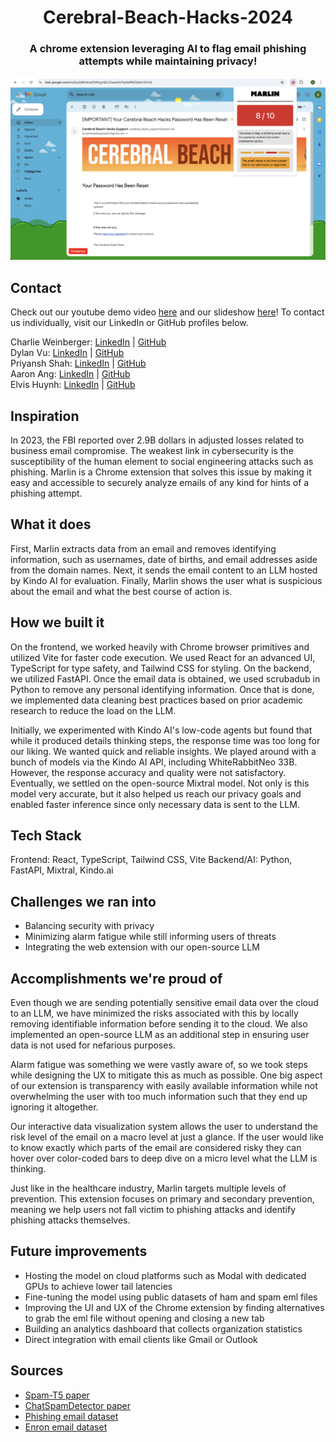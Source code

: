 <h1 align="center">Cerebral-Beach-Hacks-2024</h1>

<h3 align="center">A chrome extension leveraging AI to flag email phishing attempts while maintaining privacy!</h3>

<img src="./frontend/public/PopupScreenshot.png" />

## Contact

Check out our youtube demo video [here](https://www.youtube.com/watch?v=OsU3BGO6kYo) and our slideshow [here](https://pitch.com/v/marlin-66k8zp)! To contact us individually, visit our LinkedIn or GitHub profiles below.

Charlie Weinberger: [LinkedIn](https://www.linkedin.com/in/charlie-weinberger/) | [GitHub](https://github.com/charlieweinberger)
<br />
Dylan Vu: [LinkedIn](https://www.linkedin.com/in/dylanvu9/) | [GitHub](https://github.com/dylanvu)
<br />
Priyansh Shah: [LinkedIn](https://www.linkedin.com/in/priyansh-shah-569b3b224/) | [GitHub](https://github.com/Priyansh4444)
<br />
Aaron Ang: [LinkedIn](https://www.linkedin.com/in/aaron-ayd/) | [GitHub](https://github.com/aaron-ang)
<br />
Elvis Huynh: [LinkedIn](https://www.linkedin.com/in/elvis-huynh-b40746203/) | [GitHub](https://github.com/elvishuynh)
<br />

## Inspiration

In 2023, the FBI reported over 2.9B dollars in adjusted losses related to business email compromise. The weakest link in cybersecurity is the susceptibility of the human element to social engineering attacks such as phishing. Marlin is a Chrome extension that solves this issue by making it easy and accessible to securely analyze emails of any kind for hints of a phishing attempt.

## What it does

First, Marlin extracts data from an email and removes identifying information, such as usernames, date of births, and email addresses aside from the domain names. Next, it sends the email content to an LLM hosted by Kindo AI for evaluation. Finally, Marlin shows the user what is suspicious about the email and what the best course of action is.

## How we built it

On the frontend, we worked heavily with Chrome browser primitives and utilized Vite for faster code execution. We used React for an advanced UI, TypeScript for type safety, and Tailwind CSS for styling. On the backend, we utilized FastAPI. Once the email data is obtained, we used scrubadub in Python to remove any personal identifying information. Once that is done, we implemented data cleaning best practices based on prior academic research to reduce the load on the LLM.

Initially, we experimented with Kindo AI's low-code agents but found that while it produced details thinking steps, the response time was too long for our liking. We wanted quick and reliable insights. We played around with a bunch of models via the Kindo AI API, including WhiteRabbitNeo 33B. However, the response accuracy and quality were not satisfactory. Eventually, we settled on the open-source Mixtral model. Not only is this model very accurate, but it also helped us reach our privacy goals and enabled faster inference since only necessary data is sent to the LLM.

## Tech Stack

Frontend: React, TypeScript, Tailwind CSS, Vite
Backend/AI: Python, FastAPI, Mixtral, Kindo.ai

## Challenges we ran into

- Balancing security with privacy
- Minimizing alarm fatigue while still informing users of threats
- Integrating the web extension with our open-source LLM

## Accomplishments we're proud of

Even though we are sending potentially sensitive email data over the cloud to an LLM, we have minimized the risks associated with this by locally removing identifiable information before sending it to the cloud. We also implemented an open-source LLM as an additional step in ensuring user data is not used for nefarious purposes.

Alarm fatigue was something we were vastly aware of, so we took steps while designing the UX to mitigate this as much as possible. One big aspect of our extension is transparency with easily available information while not overwhelming the user with too much information such that they end up ignoring it altogether.

Our interactive data visualization system allows the user to understand the risk level of the email on a macro level at just a glance. If the user would like to know exactly which parts of the email are considered risky they can hover over color-coded bars to deep dive on a micro level what the LLM is thinking.

Just like in the healthcare industry, Marlin targets multiple levels of prevention. This extension focuses on primary and secondary prevention, meaning we help users not fall victim to phishing attacks and identify phishing attacks themselves.

## Future improvements

- Hosting the model on cloud platforms such as Modal with dedicated GPUs to achieve lower tail latencies
- Fine-tuning the model using public datasets of ham and spam eml files
- Improving the UI and UX of the Chrome extension by finding alternatives to grab the eml file without opening and closing a new tab
- Building an analytics dashboard that collects organization statistics
- Direct integration with email clients like Gmail or Outlook

## Sources

- [Spam-T5 paper](https://arxiv.org/pdf/2304.01238)
- [ChatSpamDetector paper](https://arxiv.org/pdf/2402.18093)
- [Phishing email dataset](https://github.com/rf-peixoto/phishing_pot/)
- [Enron email dataset](https://www.cs.cmu.edu/~enron/)